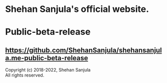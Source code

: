 # Shehan Sanjula's official website.

# Public-beta-release

## https://github.com/ShehanSanjula/shehansanjula.me-public-beta-release

Copyright (c) 2018-2022, Shehan Sanjula
<br/> All rights reserved.
